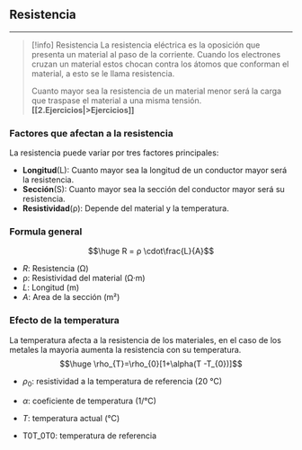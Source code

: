 ## Resistencia
---
>[!info]    Resistencia
>La resistencia eléctrica es la oposición que presenta un material al paso de la corriente. Cuando los electrones cruzan un material estos chocan contra los átomos que conforman el material, a esto se le llama resistencia. 
>
>Cuanto mayor sea la resistencia de un material menor será la carga que traspase el material a una misma tensión.
>**[[2.Ejercicios|>Ejercicios]]**
### Factores que afectan a la resistencia
La resistencia puede variar por tres factores principales:
- **Longitud**(L): Cuanto mayor sea la longitud de un conductor mayor será la resistencia.
- **Sección**(S): Cuanto mayor sea la sección del conductor mayor será su resistencia.
- **Resistividad**(ρ): Depende del material y la temperatura.
### Formula general
$$\huge R = ρ \cdot\frac{L}{A}$$
- $R$: Resistencia (Ω)
- ρ: Resistividad del material (Ω·m)
- $L$: Longitud (m)
- $A$: Area de la sección (m²)
### Efecto de la temperatura
La temperatura afecta a la resistencia de los materiales, en el caso de los metales la mayoria aumenta la resistencia con su temperatura.$$\huge \rho_{T}=\rho_{0}[1+\alpha(T -T_{0})]$$
- $\rho_{0}$​: resistividad a la temperatura de referencia (20 °C)
- $\alpha$: coeficiente de temperatura (1/°C)
- $T$: temperatura actual (°C)
    
- T0T_0T0​: temperatura de referencia